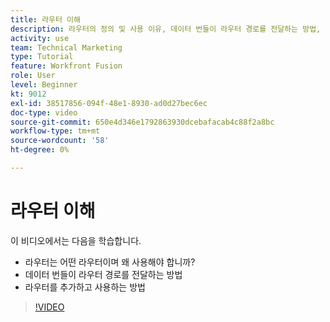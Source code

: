 ```yaml
---
title: 라우터 이해
description: 라우터의 정의 및 사용 이유, 데이터 번들이 라우터 경로를 전달하는 방법, 라우터를 추가하고 사용하는 방법 등을 모두 [!DNL Adobe Workfront Fusion].
activity: use
team: Technical Marketing
type: Tutorial
feature: Workfront Fusion
role: User
level: Beginner
kt: 9012
exl-id: 38517856-094f-48e1-8930-ad0d27bec6ec
doc-type: video
source-git-commit: 650e4d346e1792863930dcebafacab4c88f2a8bc
workflow-type: tm+mt
source-wordcount: '58'
ht-degree: 0%

---
```


# 라우터 이해

이 비디오에서는 다음을 학습합니다.

* 라우터는 어떤 라우터이며 왜 사용해야 합니까?
* 데이터 번들이 라우터 경로를 전달하는 방법
* 라우터를 추가하고 사용하는 방법

>[!VIDEO](https://video.tv.adobe.com/v/335271/?quality=12&learn=on)
